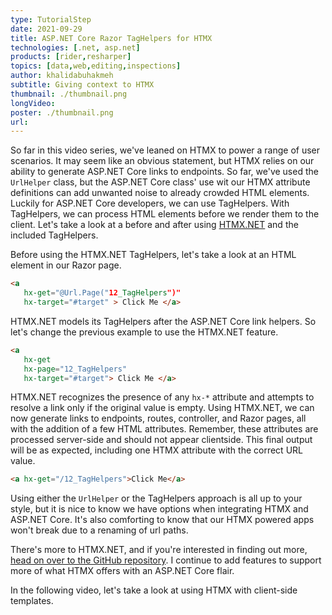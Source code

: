 ```yaml
---
type: TutorialStep
date: 2021-09-29
title: ASP.NET Core Razor TagHelpers for HTMX
technologies: [.net, asp.net]
products: [rider,resharper]
topics: [data,web,editing,inspections]
author: khalidabuhakmeh
subtitle: Giving context to HTMX
thumbnail: ./thumbnail.png
longVideo:
poster: ./thumbnail.png
url:
---
```


So far in this video series, we've leaned on HTMX to power a range of user scenarios. It may seem like an obvious statement, but HTMX relies on our ability to generate ASP.NET Core links to endpoints. So far, we've used the `UrlHelper` class, but the ASP.NET Core class' use wit our HTMX attribute definitions can add unwanted noise to already crowded HTML elements. Luckily for ASP.NET Core developers, we can use TagHelpers. With TagHelpers, we can process HTML elements before we render them to the client. Let's take a look at a before and after using [HTMX.NET](https://www.nuget.org/packages?q=htmx+owner%3Akhalidabuhakmeh) and the included TagHelpers.

Before using the HTMX.NET TagHelpers, let's take a look at an HTML element in our Razor page.

```html
<a 
   hx-get="@Url.Page("12_TagHelpers")" 
   hx-target="#target" > Click Me </a>
```

HTMX.NET models its TagHelpers after the ASP.NET Core link helpers. So let's change the previous example to use the HTMX.NET feature.

```html
<a 
   hx-get 
   hx-page="12_TagHelpers" 
   hx-target="#target"> Click Me </a>
```

HTMX.NET recognizes the presence of any `hx-*` attribute and attempts to resolve a link only if the original value is empty. Using HTMX.NET, we can now generate links to endpoints, routes, controller, and Razor pages, all with the addition of a few HTML attributes. Remember, these attributes are processed server-side and should not appear clientside. This final output will be as expected, including one HTMX attribute with the correct URL value.

```html
<a hx-get="/12_TagHelpers">Click Me</a>
```

Using either the `UrlHelper` or the TagHelpers approach is all up to your style, but it is nice to know we have options when integrating HTMX and ASP.NET Core. It's also comforting to know that our HTMX powered apps won't break due to a renaming of url paths.

There's more to HTMX.NET, and if you're interested in finding out more, [head on over to the GitHub repository](https://github.com/khalidabuhakmeh/htmx.net). I continue to add features to support more of what HTMX offers with an ASP.NET Core flair.

In the following video, let's take a look at using HTMX with client-side templates.